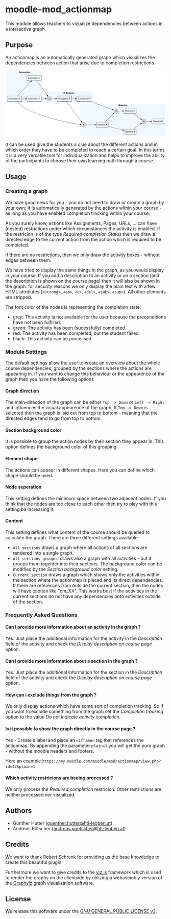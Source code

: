 # moodle-mod_actionmap

This module allows teachers to vizualize dependencies between actions in a interactive graph. 

## Purpose
An actionmap is an automatically generated graph which visualizes the dependencies between action that arise due to completion restrictions.

![Example of a rendered dependency graph](pix/sample_dependency_graph.png)

It can be used give the students a clue about the different actions and in which order they have to be completed to reach a certain goal. In this terms it is a very versatile tool for individualization and helps to improve the ability of the participants to choose their own learning path through a course.


## Usage

### Creating a graph

We have good news for you - you do not need to draw or create a graph by your own; It is automatically generated by the actions within your course - as long as you have enabled completion tracking within your course.


As you surely know, actions like Assignments, Pages, URLs, ...  can have (nested) restrictions under which circumstances the activity is enabled. If the restricion is of the type _Required completion Status_ then we draw a directed edge to the current action from the action which is required to be completed. 

If there are no restrictions, then we only draw the activity boxes - without edges between them.

We have tried to display the same things in the graph, as you would display in your course. If you add a description to an activity or an a section (and the description is shown on the course page) then it will also be shown in the graph. for security reasons we only display the plain text with a few HTML attributes (`<strong>`, `<em>`, `<u>`, `<del>`, `<sub>`, `<sup>`). All other elements are stripped.

The font color of the nodes is representing the completion state:

* grey: This activity is not available for the user because the preconditions have not been fulfilled. 
* green: The activity has been (sucessfully) completed.
* red: The activity has been completed, but the student failed.
* black: This activity can be processed.

### Module Settings

The default settings allow the user to create an overview about the whole course dependencies, grouped by the sections where the actions are appearing in. If you want to change this behaviour or the appearence of the graph then you have the following options

#### Graph direction
The main-direction of the graph can be either `Top -> Down` or `Left -> Right` and influences the visual appearence of the graph. If `Top -> Down` is selected then the graph is laid out from top to bottom - meaning that the directed edges  tend to go from top to bottom. 

#### Section background color
It is possible to group the action nodes by their section they appear in. This option defines the background color of this grouping.

#### Element shape
The actions can appear in different shapes. Here you can define which shape should be used.

#### Node seperation
This setting defines the minimum space between two adjacent nodes. If you think that the nodes are too close to each other then try to play with this setting ba increasing it.

#### Content 

This setting defines what content of the course should be queried to calculate the graph. There are three different settings available:

* `All sections` draws a graph where all actions of all sections are rendered into a single graph. 
* `All sections grouped` draws also a graph with all activities - but it groups them togehter into their sections. The background color can be modified by the _Section background color_ setting.
* `Current section` draws a graph which shows only the activities within the section where the actionmap is placed and its direct dependencies. If there are references from outside the current section, then the nodes will have caption like "cm_XX". This works best if the activities in the current sections do not have any dependencies onto activities outside of the section.


### Frequently Asked Questions

#### Can I provide more information about an activity in the graph ?
Yes. Just place the additional information for the activity in the _Description_ field of the activity and check the _Display description on course page_ option.
  
#### Can I provide more information about a section in the graph ?
Yes. Just place the additional information for the section in the _Description_ field of the activity and check the _Display description on course page_ option.

#### How can i exclude things from the graph ?
We only display actions which have some sort of completion tracking. So if you want to exclude something from the graph set the _Completion tracking_ option to the value _Do not indicate activity completion_.

#### Is it possible to show the graph directly in the course page ?
Yes - Create a label and place an `<iframe>` tag that references the actionmap. By appending the parameter `plain=1` you will get the pure graph - without the moodle headers and footers.

Here an example `https://my.moodle.com/moodle/mod/actionmap/view.php?id=47&plain=1`

#### Which activity restricions are beeing processed ?
We only process the _Required completion_ restricion. Other restrictions are neither processed nor visualized.


## Authors

* Günther Hutter (guenther.hutter@htl-leoben.at)
* Andreas Pötscher (andreas.poetscher@htl-leoben.at)

## Credits

We want to thank Robert Schrenk for providing us the base knowledge to create this beautiful plugin.


Furthermore we want to give credits to the [viz.js](https://github.com/mdaines/viz.js) framework which is used to render the graphs on the clientside by utilizing a webasembly version of the [Graphviz](https://www.graphviz.org/) graph visualization software. 

## License

We release this software under the [GNU GENERAL PUBLIC LICENSE v3](https://www.gnu.org/licenses/gpl-3.0.html).
